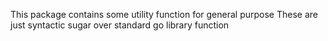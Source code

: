 This package contains some utility function for general purpose
These are just syntactic sugar over standard go library function